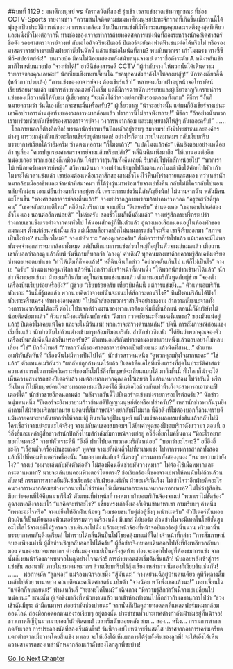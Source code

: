 ##บทที่ 1129 : มหาศึกมนุษย์ vs จักรกลนัดที่สอง!
รุ่งเช้า
เวลาแข่งงวดเข้ามาทุกขณะ
ที่ช่อง CCTV-Sports รายงานข่าว “ความสนใจติดตามชมมหาศึกมนุษย์ปะทะจักรกลที่เกิดขึ้นเมื่อวานนี้ได้พุ่งสูงเป็นประวัติการณ์ของวงการหมากล้อม นับเป็นการแข่งที่มีทั้งกระแสพูดคุยและเรตติ้งสูงสุดทีเดียว และหนึ่งชั่วโมงต่อจากนี้ ทางช่องของเราจะทำการถ่ายทอดสดการแข่งนัดที่สองระหว่างนักคณิตศาสตร์ชื่อดัง รองศาสตราจารย์จางเย่ กับเอไออัจฉริยะปีเตอร์ ปีเตอร์จะยังคงฟาดฟันชนะต่อได้หรือไม่ หรือรองศาสตราจารย์จางจะเป็นฝ่ายกำชัยในนัดนี้ แล้วแข่งต่อในนัดที่สาม? พบกับพวกเรา เก้าโมงตรง ทางซีซีทีวี-สปอร์ตส์ค่ะ!” 
บนเวยป๋อ มีคนไม่น้อยแสดงพลังสนับสนุนจางเย่
ดาราชื่อดังระดับ A หนิงหลันเช้ามาก็โพสต์บนเวยป๋อ “จางทำได้!”
ฮาฉีฉีช่องสารคดี CCTV “ผู้กำกับจาง ให้พวกนั้นได้เห็นความร้ายกาจของคุณเลยค่ะ!”
นักเซี่ยงเซิงเหยาเจี้ยนไฉ “ขอทุกคนส่งกำลังใจให้จางเย่สู้ๆ!”
นักร้องเลี่ยวอี้ฉี (หน้ากากปวยเล้ง) “การแข่งของอาจารย์จาง ต้องเชียร์แล้ว!”
หลายคนก็มาเฝ้าอยู่หน้าจอโทรทัศน์เรียบร้อยนานแล้ว แม้การถ่ายทอดสดยังไม่เริ่ม แต่ก็มีการฉายนักบรรยายและผู้เชี่ยวชาญวิเคราะห์การแข่งของเมื่อวานนี้ให้รับชม
ผู้เชี่ยวชาญ “จะเห็นได้ว่าจางเย่ตกเป็นรองตลอดทั้งเกม”
พิธีกร “งั้นก็หมายความว่า วันนี้เองก็ยากจะชนะงั้นหรือครับ?”
ผู้เชี่ยวชาญ “น่าจะอย่างนั้น แต่ผมก็ยังเชียร์จางเย่นะ เขาคือปราการด่านสุดท้ายของวงการหมากล้อมแล้ว ปราการนี้ไม่อาจพังทลาย!”
พิธีกร “ถ้าอย่างนั้นพวกเรามาร่วมช่วยกันเชียร์รองศาสตราจารย์จาง วงการหมากล้อม และมนุษยชาติให้สู้ๆ กันเถอะครับ!”
……
 
โลกภายนอกก็ต่างอึกทึก!
บรรดานักข่าวพากันปักหลักอยู่รอบๆ สมาคมฯ!
ยังมีประชาชนและองค์กรต่างๆ มารวมกลุ่มกันแล้วตะโกนเชียร์อยู่ด้านนอก!
อย่างไรก็ตาม ภายในสมาคมฯ กลับเงียบกริบ บรรยากาศเรียกได้ว่าอึมครึม
ซ่านตงเหอถาม “กี่โมงแล้ว?”
“แปดโมงแล้วค่ะ” เฉินอิงตอบอย่างเหนื่อยล้า
หูเลี่ยง “ควรปลุกรองศาสตราจารย์จางแล้วหรือเปล่า?”
หลี่ฉินฉินเพิ่งมาถึง “ให้เขานอนต่ออีกหน่อยเถอะ พวกเธอเองก็เหมือนกัน ได้ข่าวว่าวุ่นกันทั้งคืนเลยนี่ รีบกลับไปพักสักหน่อยไป”
“พวกเราไม่เหนื่อยครับอาจารย์หญิง” สวีหานเดินมา
จางเย่อ่านข้อมูลไปถึงตอนหกโมงเช้าถึงได้ค่อยไปพัก เก้าโมงจะได้เวลาแข่งแล้ว เขาย่อมต้องเหลือเวลาสักสองสามชั่วโมงไว้ฟื้นทั้งร่างกายและสมอง ทว่าเหล่านักหมากล้อมมืออาชีพและเจ้าหน้าที่สมาคมฯ ที่โต้รุ่งวุ่นมาพร้อมกับจางเย่ทั้งคืน กลับไม่มีใครกลับไปนอนหลับพักผ่อน เอาแต่ยืนถ่างตากังวลอยู่ตรงนี้ เพราะการแข่งวันนี้สำคัญยิ่งนัก!
ไม่นานจากนั้น
พลันมีคนตะโกนขึ้น “รองศาสตราจารย์จางตื่นแล้ว!”
จางเย่ปรากฏกายพร้อมอ้าปากหาวหวอด “อรุณสวัสดิ์ทุกคน”
“เธอหลับสบายดีไหม” หลี่ฉินฉินรีบถาม
จางเย่ยิ้ม “ดีเลยครับ”
ซ่านตงเหอ “เธอนอนไปแค่สองชั่วโมงเอง นอนต่ออีกหน่อยสิ”
“ไม่ล่ะครับ สองชั่วโมงก็เต็มอิ่มแล้ว” จางเย่รู้สึกกระปรี้กระเปร่า ร่างกายเขาแข็งแรงต่างจากคนทั่วไป ได้นอนสักครู่ก็ฟื้นตัวแล้ว
อู๋ฉางเหอเลือกนอนอยู่ในห้องพักของสมาคมฯ ตั้งแต่ก่อนหน้านั้นแล้ว แต่เมื่อเหลือเวลาอีกไม่นานการแข่งก็จะเริ่ม เขาจึงรีบออกมา “สภาพเป็นไงบ้าง? ชนะไหวไหม?”
จางเย่หัวเราะ “ลองดูเถอะครับ”
สิ่งที่ควรทำก็ทำไปแล้ว แม้เวลาจะมีไม่พอทันจดจำเอกสารหมากล้อมทั้งหมด แต่บันทึกเกมการแข่งส่วนใหญ่ก็อยู่ในหัวจางเย่หมดแล้ว
เมื่อวานเขาก็บอกว่าลองดู แล้วก็แพ้
วันนี้ถามก็บอกว่า ‘ลองดู’ คำเดิม?
ทุกคนมองเขาด้วยความรู้สึกเคร่งเครียด
ซ่านตงเหอตบบ่าเขา “ทำให้เต็มที่ก็พอแล้ว!”
หลี่ฉินฉินก็กล่าว “อย่ากดดันเกินไป แพ้ก็ไม่เป็นไร”
จางเย่ “ครับ”
ซ่านตงเหอดูนาฬิกา แล้วหันไปกล่าวกับเจ้าหน้าที่คนหนึ่ง “ให้พวกนักข่าวเข้ามาได้แล้ว”
นักข่าวจึงทยอยเข้ามา
ฝ่ายอเมริกันก็มาอยู่ในสนามแข่งนานแล้ว
ตัวแทนอเมริกันพูดกับผู้ช่วย “จองตั๋วเครื่องบินเรียบร้อยหรือยัง?”
ผู้ช่วย “เรียบร้อยครับ เที่ยวบินคืนนี้ แต่การแข่งยัง…”
ตัวแทนอเมริกันหัวเราะ “วันนี้ก็รู้ผลแล้ว พวกนายคิดว่าจางเย่นั่นจะชนะได้สักกระดานรึไง?”
ทีมฝั่งอเมริกันได้ฟังก็หัวเราะครื้นเครง ท่าทางผ่อนคลาย “โปรดักส์ของพวกเราสำเร็จอย่างงดงาม ถ้ากวาดชัยชนะจากทั้งวงการหมากล้อมได้ละก็ ต่อไปโปรเจกต์ร่วมงานของพวกเราต้องเพิ่มยิ่งขึ้นอีกแน่ ตอนนี้ก็มีบริษัทไม่น้อยติดต่อมาแล้ว”
ตัวแทนฝั่งอเมริกันพยักหน้า “ดีมาก กวาดชัยชนะทั้งหมดงั้นเหรอ? ของมันแน่อยู่แล้ว! ปีเตอร์ไม่เคยแพ้ใคร และจะไม่มีวันแพ้! พวกเราจะสร้างตำนานกัน!”
บัดนี้ การสัมภาษณ์ก่อนแข่งเริ่มขึ้นแล้ว
นักข่าวนับไม่ถ้วนต่างเข้ามารุมล้อมทีมอเมริกัน
สำนักข่าวซินหัว “ได้ยินว่าพวกคุณจองตั๋วเครื่องบินกลับคืนนี้แล้วงั้นเหรอครับ?”
ตัวแทนอเมริกันปรายตามองเขาแวบหนึ่งแล้วตอบอย่างไม่หลบเลี่ยง “ใช่”
ปักกิ่งไทมส์ “ถ้าหากวันนี้รองศาสตราจารย์จางเป็นฝ่ายชนะ แล้วนัดที่สาม…”
ตัวแทนอเมริกันขัดทันที “เรื่องนั้นไม่มีทางเป็นไปได้” 
นักข่าวสาวคนหนึ่ง “ดูพวกคุณมั่นใจมากนะคะ”
“ใช่แล้ว” ตัวแทนอเมริกันว่า “ผลลัพธ์ถูกกำหนดไว้แล้ว ปีเตอร์คือเอไอที่แข็งแกร่งที่สุดในประวัติศาสตร์ ความสามารถในการคิดวิเคราะห์ของมันไม่ใช่สิ่งที่มนุษย์จะเลียนแบบได้ มาถึงขั้นนี้ ทั่วโลกก็น่าจะได้เห็นความสามารถของปีเตอร์แล้ว ผมต้องบอกพวกคุณเอาไว้เลยว่า ในด้านหมากล้อม ไม่ว่าวันนี้ หรือวันไหน ก็ไม่มีมนุษย์คนใดสามารถเอาชนะปีเตอร์ได้ มีแต่เอไอด้วยกันเท่านั้นถึงจะสามารถเอาชนะปีเตอร์ได้”
นักข่าวชายอีกคนถามต่อ “หลังจากวันนี้ไปปีเตอร์จะเข้าแข่งรายการอะไรต่อครับ?”
นักข่าวหนุ่มคนหนึ่ง “ปีเตอร์จะยังพยายามก้าวข้ามสติปัญญามนุษย์ต่อหรือเปล่าครับ?”
เหล่านักข่าวพากันรุมยิงคำถามใส่ฝ่ายอเมริกามากมาย
แต่คนที่สัมภาษณ์จางเย่กลับมีไม่มาก
นี่คือสิ่งที่ไม่ต้องบอกก็ล้วนทราบดี แม้หลายคนจะพากันบอกว่าให้จางเย่สู้ ยืนหยัดอยู่ฝั่งมนุษย์ แต่ในแง่ของผลการแข่งขันแล้วกลับไม่มีใครเชื่อว่าจางเย่จะชนะได้จริงๆ
จางเย่กับคนของสมาคมฯ ได้ยินคำพูดของฝั่งอเมริกาดังแว่วมา
ตอนนี้ อวี๋อิ่งอี๋และเหล่าผู้สื่อข่าวสำนักปักกิ่งไทมส์กำลังสัมภาษณ์จางเย่อยู่
อวี๋อิ่งอี๋ยกไมค์ขึ้นถาม “มีอะไรอยากบอกไหมคะ?”
จางเย่หัวเราะหึหึ “อิ่งอี๋ ฝากไปบอกพวกอเมริกันหน่อย”
“บอกว่าอะไรคะ?” อวี๋อิ่งอี๋ชะงัก
“เลื่อนตั๋วเครื่องบินซะเถอะ” พูดจบ จางเย่ก็เดินลิ่วไปที่สนามแข่ง ไปหากรรมการสากลทั้งสอง แล้วชี้ไปที่คอมพิวเตอร์เครื่องนั้น “ผมอยากเล่นกับเจ้านี่ตรงๆ”
กรรมการทั้งสองงุนงง “หมายความว่ายังไง?”
จางเย่ “ผมจะเล่นกับมันตัวต่อตัว ไม่ต้องมีคนอื่นช่วยมันวางหมาก”
ไม่ต้องใช้เม็ดหมากและกระดานหมาก?
นายจะเล่นบนคอมพิวเตอร์โดยตรง?
ข้อเรียกร้องนี้ของจางเย่พาให้คนนับไม่ถ้วนล้วนสับสน!
กรรมการสากลยืนยันข้อเรียกร้องกับฝ่ายอเมริกัน
ฝ่ายอเมริกันก็งง ไม่เข้าใจว่าอีกฝ่ายคิดอะไร คนวงการหมากล้อมอย่างพวกนายไม่ใช่ว่าชอบใช้เม็ดหมากกระดานหมากหรอกเหรอ? ไม่ใช่ว่ารู้สึกชินมือกว่าตอนที่ได้คีบหมากรึไง?
ตัวแทนที่ทำหน้าที่วางหมากฝ่ายอเมริกันจ้องจางเย่ “พวกเราไม่ขัดข้อง”
อู๋ฉางเหอดึงจางเย่ไว้ “แกคิดจะทำอะไร?”
เซี่ยงหรงเก้าดั้งเองก็เดินเข้ามาหาเขา ถามเรียบๆ คำหนึ่ง “เพราะอะไรหรือ”
จางเย่ยิ้มให้อีกฝ่ายน้อยๆ “ผมชอบชนกับคู่ต่อสู้ซึ่งๆ หน้าน่ะครับ”
ตัวปีเตอร์นั้นมองผิวเผินก็เป็นเพียงคอมพิวเตอร์ธรรมดาๆ เครื่องหนึ่ง มีเมาส์ คีย์บอร์ด ส่วนข้างในจะมีเทคโนโลยีขั้นสูงอะไรใส่ไว้จางเย่ก็ไม่รู้หรอก เขาเดินลงไปนั่ง แล้วเงยหน้าจ้องที่หน้าจอปีเตอร์อยู่เนิ่นนาน
พริบตานั้น บรรยากาศพลันตึงเครียด!
ไม่ทราบได้กลิ่นดินปืนไฟโชยคลุ้งมาแต่ที่ใด!
เจ้าหน้าที่กล่าว “การสัมภาษณ์จบลงเพียงเท่านี้ ผู้สื่อข่าวเชิญกลับออกไปได้ครับ”
ผู้สื่อข่าวจึงทยอยเดินออกไปทั้งที่ยังเหลียวกลับมามอง
คนของสมาคมหมากฯ ต่างหันมองจางเย่เป็นครั้งสุดท้าย ก่อนจะออกไปอยู่ที่ห้องชมการแข่ง จากนั้นก็เงยหน้าจ้องภาพบนจอใหญ่อย่างใจจดจ่อ!
การถ่ายทอดสดเริ่มต้นขึ้นแล้ว!
นับถอยหลังเข้าสู่การแข่งขัน สองนาที!
ภายในสมาคมหมากฯ ล้วนเงียบกริบไร้สุ้มเสียง
เหล่าชาวเน็ตเองก็เงียบงันเช่นกัน!
……
 
พ่อกำหมัด “ลูกพ่อ!”
แม่จ้องหน้าจอเขม็ง “สู้มันนะ!”
จางหย่วนฉีอยู่บ้านคนเดียว ดูทีวีพลางดื่มเหล้าไปด้วย
พานหยาง คณบดีคณะคณิตศาสตร์ม.เป่ยต้า “จางน้อย หวังพึ่งเธอแล้วนะ!”
เหยาเจี้ยนไฉ “แพ้อีกก็จบเลยนะ!”
ฟ่านเหวินลี่ “จะชนะได้ไหม?”
เฉินกวง “มีความรู้สึกว่าวันนี้จางเย่เปลี่ยนไปหน่อยนะ”
ขณะนั้น อู๋เจ๋อชิงมาถึงที่หน่วยงานแล้ว พอเข้าห้องทำงานไปก็กล่าวกับเลขานุการไป๋ว่า “ช่วงเช้าฉันมีธุระ ถ้ามีคนมาหา ค่อยว่ากันช่วงบ่ายนะ” จากนั้นก็เปิดดูถ่ายทอดสดที่แพลตฟอร์มหมากล้อมออนไลน์ สองมือกอดอกตนเองรอเงียบๆ อยู่ตรงนั้น
ประชาชนทั่วประเทศต่างกำลังเฝ้าชมอยู่ที่หน้าจอ!
ชาวเกาหลีญี่ปุ่นมากมายเองก็เฝ้าติดตาม!
เวลาเริ่มนับถอยหลัง
สาม…
สอง…
หนึ่ง…
กรรมการสากลกดจับเวลา
การประลองนัดที่สองเริ่มต้นขึ้น!
วันนี้จางเย่ใบหน้าระรื่นสดใส ปราศจากอาการเคร่งเครียดแตกต่างจากเมื่อวานโดยสิ้นเชิง
มาเลย
จะให้เอ็งได้เห็นผลการโต้รุ่งทั้งคืนของลูกพี่!
จะให้เอ็งได้เห็นความสามารถของเหล่านักหมากล้อมเก้าดั้งของโลกลูกพี่ซะบ้าง!
 


[Go To Next Chapter]( ./230.md)